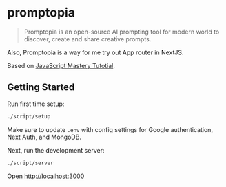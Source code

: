 # promptopia

> Promptopia is an open-source AI prompting tool for modern world to discover, create and share creative prompts.

Also, Promptopia is a way for me try out App router in NextJS.

Based on [JavaScript Mastery Tutotial](https://www.youtube.com/watch?v=wm5gMKuwSYk&list=PLGM5ioMKNhRYBJRuozM7NolCWePk7driB).

## Getting Started

Run first time setup:

```bash
./script/setup
```

Make sure to update `.env` with config settings for Google authentication, Next Auth, and MongoDB.

Next, run the development server:

```bash
./script/server
```

Open [http://localhost:3000](http://localhost:3000)
